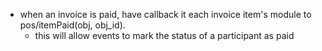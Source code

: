 
- when an invoice is paid, have callback it each invoice item's module to pos/itemPaid(obj, obj_id).
	- this will allow events to mark the status of a participant as paid

